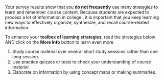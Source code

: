 Your survey results show that you **do not frequently** use many strategies to learn and remember course content. Because students are expected to process a lot of information in college , it is important that you keep learning new ways to effectively organize, synthesize, and recall course-related information.

To enhance your **toolbox of learning strategies**, read the strategies below AND click on the **More Info** button to learn even more.

1.	Study course material over several short study sessions rather than one long session.
2.	Use practice quizzes or tests to check your understanding of course material. 
3.	Elaborate on information by using concept maps or making summaries.
